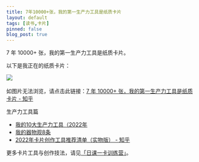 ```yaml
---
title: 7年10000+张，我的第一生产力工具是纸质卡片
layout: default
tags: [读书,卡片]
pinned: false
blog_post: true
---
```



7 年 10000+ 张，我的第一生产力工具是纸质卡片。

以下是我正在的纸质卡片：

![](https://s1.ax1x.com/2022/10/27/xfR0Og.jpg)
![]()


如图片无法浏览，请点击此链接：[7 年 10000+ 张，我的第一生产力工具是纸质卡片 - 知乎](https://zhuanlan.zhihu.com/p/577811316)

生产力工具篇

-   [我的10大生产力工具（2022年](http://newsletter.hardwaylab.com/issues/10-2022-1406285)
-   [我的器物观8条](http://newsletter.hardwaylab.com/issues/8-1412325)
-   [2022年卡片创作工具推荐清单（实物版） - 知乎](https://zhuanlan.zhihu.com/p/480841425)

更多卡片工具与创作技法，请见[「日课一卡训练营」](https://www.yuque.com/hardwaylab/zzybgv/tapb7r)。